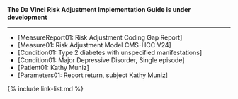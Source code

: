 
<div markdown="1" class="bg-info">
<b>The Da Vinci Risk Adjustment Implementation Guide is under development</b>
</div>

<!-- ================================================ -->
<!--  use this line to include an autogenerated list of all examples from the remove it if you would like to hand generate it -->

<!--{% include example-list-generator.md %}-->

<!-- ================================================ -->
---

- [MeasureReport01: Risk Adjustment Coding Gap Report]
- [Measure01: Risk Adjustment Model CMS-HCC V24]
- [Condition01: Type 2 diabetes with unspecified manifestations]
- [Condition01: Major Depressive Disorder, Single episode]
- [Patient01: Kathy Muniz]
- [Parameters01: Report return, subject Kathy Muniz]

{% include link-list.md %}
